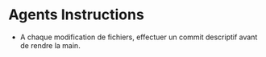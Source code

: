 # Agents Instructions

- A chaque modification de fichiers, effectuer un commit descriptif avant de rendre la main.
